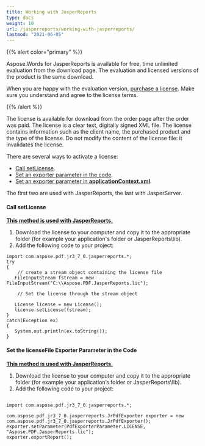 ```yaml
---
title: Working with JasperReports
type: docs
weight: 10
url: /jasperreports/working-with-jasperreports/
lastmod: "2021-06-05"
---
```


{{% alert color="primary" %}}

Aspose.Words for JasperReports is available for free, time unlimited evaluation from the download page. The evaluation and licensed versions of the product is the same download.

When you are happy with the evaluation version, [purchase a license](https://purchase.aspose.com/buy). Make sure you understand and agree to the license terms.

{{% /alert %}}


The license is available for download from the order page after the order was paid. The license is a clear text, digitally signed XML file. The license contains information such as the client name, the purchased product and the type of the license. Do not modify the content of the license file: it invalidates the license.

There are several ways to activate a license:

- [Call setLicense](/pdf/jasperreports/working-with-jasperreports/#call-setlicense).
- [Set an exporter parameter in the code](/pdf/jasperreports/working-with-jasperreports/#set-the-licensefile-exporter-parameter-in-the-code).
- [Set an exporter parameter in **applicationContext.xml**](/pdf/jasperreports/working-with-jasperserver/).

The first two are used with JasperReports, the last with JasperServer.
#### **Call setLicense**
<ins> **This method is used with JasperReports.**

1. Download the license to your computer and copy it to the appropriate folder (for example your application's folder or JasperReports\lib).
2. Add the following code to your project:

```
import com.aspose.pdf.jr3_7_0.jasperreports.*;
try
{ 
    // create a stream object containing the license file
   FileInputStream fstream = new FileInputStream("C:\\Aspose.PDF.JasperReports.lic");  

    // Set the license through the stream object
 
   License license = new License();
   license.setLicense(fstream);
}
catch(Exception ex)
{
   System.out.println(ex.toString());
}

```

#### **Set the licenseFile Exporter Parameter in the Code**

<ins> **This method is used with JasperReports.**

1. Download the license to your computer and copy it to the appropriate folder (for example your application’s folder or JasperReports\lib).
2. Add the following code to your project:

```

import com.aspose.pdf.jr3_7_0.jasperreports.*;

com.aspose.pdf.jr3_7_0.jasperreports.JrPdfExporter exporter = new com.aspose.pdf.jr3_7_0.jasperreports.JrPdfExporter();
exporter.setParameter(PdfExporterParameter.LICENSE, "Aspose.PDF.JasperReports.lic");
exporter.exportReport();

```

